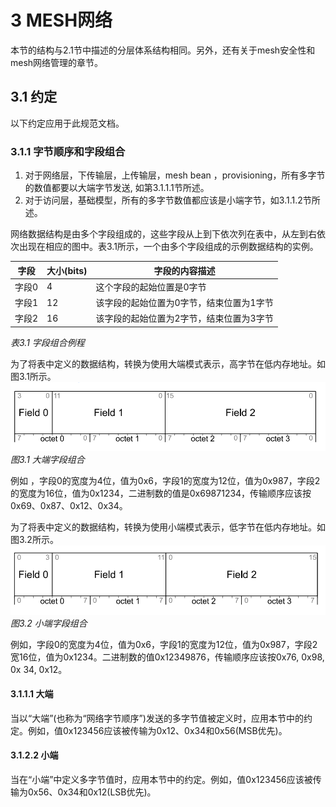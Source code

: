 # 3 MESH网络

本节的结构与2.1节中描述的分层体系结构相同。另外，还有关于mesh安全性和mesh网络管理的章节。

## 3.1 约定

以下约定应用于此规范文档。

### 3.1.1 字节顺序和字段组合

1. 对于网络层，下传输层，上传输层，mesh bean ，provisioning，所有多字节的数值都要以大端字节发送, 如第3.1.1.1节所述。
2. 对于访问层，基础模型，所有的多字节数值都应该是小端字节，如3.1.1.2节所述。

网络数据结构是由多个字段组成的，这些字段从上到下依次列在表中，从左到右依次出现在相应的图中。表3.1所示，一个由多个字段组成的示例数据结构的实例。

| 字段 | 大小(bits) | 字段的内容描述 |
| --- | --- | --- |
| 字段0 | 4  | 这个字段的起始位置是0字节 |
| 字段1 | 12 | 该字段的起始位置为0字节，结束位置为1字节 |
| 字段2 | 16 | 该字段的起始位置为2字节，结束位置为3字节  |
*表3.1 字段组合例程*

为了将表中定义的数据结构，转换为使用大端模式表示，高字节在低内存地址。如图3.1所示。
![](https://github.com/fridyss/ble-mesh-note/blob/master/material/field%20ordering%20example%20big%20endian.png)
*图3.1 大端字段组合*

例如 ，字段0的宽度为4位，值为0x6，字段1的宽度为12位，值为0x987，字段2的宽度为16位，值为0x1234，二进制数的值是0x69871234，传输顺序应该按0x69、0x87、0x12、0x34。

为了将表中定义的数据结构，转换为使用小端模式表示，低字节在低内存地址。如图3.2所示。
![](https://github.com/fridyss/ble-mesh-note/blob/master/material/field%20ordering%20example%20little%20endian.png)
*图3.2 小端字段组合*

例如，字段0的宽度为4位，值为0x6，字段1的宽度为12位，值为0x987，字段2宽16位，值为0x1234。二进制数的值0x12349876，传输顺序应该按0x76, 0x98, 0x 34, 0x12。

#### 3.1.1.1 大端

当以“大端”(也称为“网络字节顺序”)发送的多字节值被定义时，应用本节中的约定。例如，值0x123456应该被传输为0x12、0x34和0x56(MSB优先)。

#### 3.1.2.2 小端
当在“小端”中定义多字节值时，应用本节中的约定。例如，值0x123456应该被传输为0x56、0x34和0x12(LSB优先)。